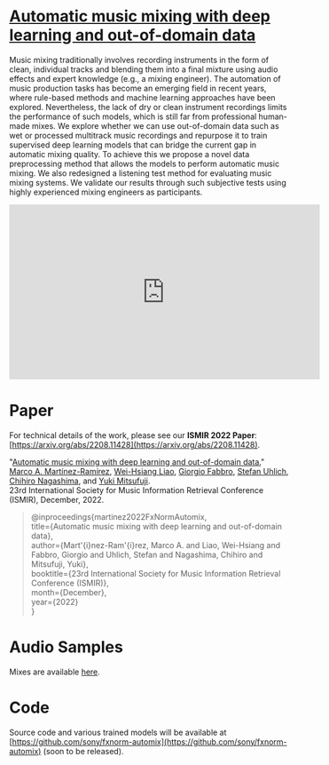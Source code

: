 # [Automatic music mixing with deep learning and out-of-domain data](https://marco-martinez-sony.github.io/FxNorm-automix/)

Music mixing traditionally involves recording instruments in the form of clean, individual tracks and blending them into a final mixture using audio effects and expert knowledge (e.g., a mixing engineer). The automation of music production tasks has become an emerging field in recent years, where rule-based methods and machine learning approaches have been explored. Nevertheless, the lack of dry or clean instrument recordings limits the performance of such models, which is still far from professional human-made mixes. We explore whether we can use out-of-domain data such as wet or processed multitrack music recordings and repurpose it to train supervised deep learning models that can bridge the current gap in automatic mixing quality. To achieve this we propose a novel data preprocessing method that allows the models to perform automatic music mixing. We also redesigned a listening test method for evaluating music mixing systems. We validate our results through such subjective tests using highly experienced mixing engineers as participants.


<center>
 <iframe width="560" 
         height="315" 
         src="https://www.youtube.com/embed/WKfca7t2MUE" 
         title="Demo Video" 
         frameborder="0" 
         allow="accelerometer; autoplay; clipboard-write; encrypted-media; gyroscope; picture-in-picture" 
         allowfullscreen>
 </iframe>
</center>


# Paper

For technical details of the work, please see our **ISMIR 2022 Paper**: [https://arxiv.org/abs/2208.11428](https://arxiv.org/abs/2208.11428).

"[Automatic music mixing with deep learning and out-of-domain data.](https://arxiv.org/abs/2208.11428)"
[Marco A. Martínez-Ramírez](https://m-marco.com/about/), [Wei-Hsiang Liao](https://jp.linkedin.com/in/wei-hsiang-liao-66283154), [Giorgio Fabbro](https://twitter.com/GioFabbro), [Stefan Uhlich](https://scholar.google.de/citations?user=hja8ejYAAAAJ&hl=de), [Chihiro Nagashima](https://jp.linkedin.com/in/chihiro-nagashima-9473271aa), and [Yuki Mitsufuji](https://www.yukimitsufuji.com/). <br />
23rd International Society for Music Information Retrieval Conference (ISMIR), December, 2022.

>@inproceedings{martinez2022FxNormAutomix,<br />
>   title={Automatic music mixing with deep learning and out-of-domain data},<br />
>   author={Mart\'{i}nez-Ram\'{i}rez, Marco A. and Liao, Wei-Hsiang and Fabbro, Giorgio and Uhlich, Stefan and Nagashima, Chihiro and Mitsufuji, Yuki},<br />
>   booktitle={23rd International Society for Music Information Retrieval Conference (ISMIR)},<br />
>   month={December},<br />
>   year={2022}<br />
>}<br />

# Audio Samples

Mixes are available [here](./AUDIO_SAMPLES.md).

# Code

Source code and various trained models will be available at [https://github.com/sony/fxnorm-automix](https://github.com/sony/fxnorm-automix) (soon to be released).


&nbsp;
&nbsp;
&nbsp;



